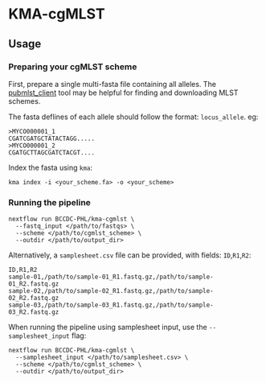 # KMA-cgMLST

## Usage

### Preparing your cgMLST scheme
First, prepare a single multi-fasta file containing all alleles. The [pubmlst_client](https://github.com/Public-Health-Bioinformatics/pubmlst_client)
tool may be helpful for finding and downloading MLST schemes.

The fasta deflines of each allele should follow the format: `locus_allele`. eg:
```
>MYCO000001_1
CGATCGATGCTATACTAGG.....
>MYCO000001_2
CGATGCTTAGCGATCTACGT....
```

Index the fasta using `kma`:
```
kma index -i <your_scheme.fa> -o <your_scheme>
```

### Running the pipeline

```
nextflow run BCCDC-PHL/kma-cgmlst \
  --fastq_input </path/to/fastqs> \
  --scheme </path/to/cgmlst_scheme> \
  --outdir </path/to/output_dir> 
```

Alternatively, a `samplesheet.csv` file can be provided, with fields: `ID`,`R1`,`R2`:

```
ID,R1,R2
sample-01,/path/to/sample-01_R1.fastq.gz,/path/to/sample-01_R2.fastq.gz
sample-02,/path/to/sample-02_R1.fastq.gz,/path/to/sample-02_R2.fastq.gz
sample-03,/path/to/sample-03_R1.fastq.gz,/path/to/sample-03_R2.fastq.gz
```

When running the pipeline using samplesheet input, use the `--samplesheet_input` flag:

```
nextflow run BCCDC-PHL/kma-cgmlst \
  --samplesheet_input </path/to/samplesheet.csv> \
  --scheme </path/to/cgmlst_scheme> \
  --outdir </path/to/output_dir> 
```

